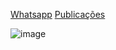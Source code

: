 [Whatsapp](https://www.google.com) [Publicações](https://www.facebook.com)


![image](https://user-images.githubusercontent.com/5347606/137404532-0cfb874c-cdfa-4e85-8eeb-50089998cbdf.png)
